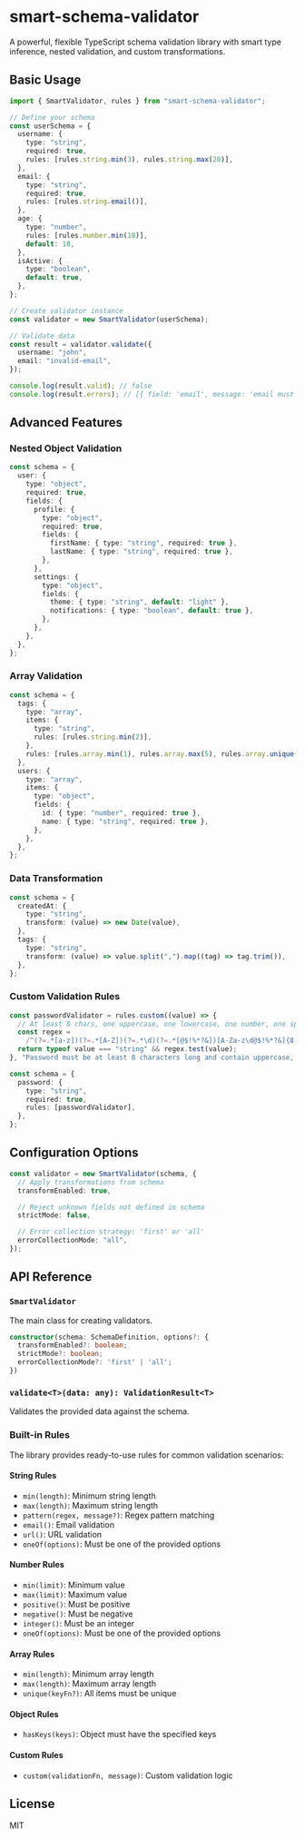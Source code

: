 # smart-schema-validator

A powerful, flexible TypeScript schema validation library with smart type inference, nested validation, and custom transformations.

## Basic Usage

```typescript
import { SmartValidator, rules } from "smart-schema-validator";

// Define your schema
const userSchema = {
  username: {
    type: "string",
    required: true,
    rules: [rules.string.min(3), rules.string.max(20)],
  },
  email: {
    type: "string",
    required: true,
    rules: [rules.string.email()],
  },
  age: {
    type: "number",
    rules: [rules.number.min(18)],
    default: 18,
  },
  isActive: {
    type: "boolean",
    default: true,
  },
};

// Create validator instance
const validator = new SmartValidator(userSchema);

// Validate data
const result = validator.validate({
  username: "john",
  email: "invalid-email",
});

console.log(result.valid); // false
console.log(result.errors); // [{ field: 'email', message: 'email must be a valid email address', value: 'invalid-email' }]
```

## Advanced Features

### Nested Object Validation

```typescript
const schema = {
  user: {
    type: "object",
    required: true,
    fields: {
      profile: {
        type: "object",
        required: true,
        fields: {
          firstName: { type: "string", required: true },
          lastName: { type: "string", required: true },
        },
      },
      settings: {
        type: "object",
        fields: {
          theme: { type: "string", default: "light" },
          notifications: { type: "boolean", default: true },
        },
      },
    },
  },
};
```

### Array Validation

```typescript
const schema = {
  tags: {
    type: "array",
    items: {
      type: "string",
      rules: [rules.string.min(2)],
    },
    rules: [rules.array.min(1), rules.array.max(5), rules.array.unique()],
  },
  users: {
    type: "array",
    items: {
      type: "object",
      fields: {
        id: { type: "number", required: true },
        name: { type: "string", required: true },
      },
    },
  },
};
```

### Data Transformation

```typescript
const schema = {
  createdAt: {
    type: "string",
    transform: (value) => new Date(value),
  },
  tags: {
    type: "string",
    transform: (value) => value.split(",").map((tag) => tag.trim()),
  },
};
```

### Custom Validation Rules

```typescript
const passwordValidator = rules.custom((value) => {
  // At least 8 chars, one uppercase, one lowercase, one number, one special
  const regex =
    /^(?=.*[a-z])(?=.*[A-Z])(?=.*\d)(?=.*[@$!%*?&])[A-Za-z\d@$!%*?&]{8,}$/;
  return typeof value === "string" && regex.test(value);
}, "Password must be at least 8 characters long and contain uppercase, lowercase, number, and special character");

const schema = {
  password: {
    type: "string",
    required: true,
    rules: [passwordValidator],
  },
};
```

## Configuration Options

```typescript
const validator = new SmartValidator(schema, {
  // Apply transformations from schema
  transformEnabled: true,

  // Reject unknown fields not defined in schema
  strictMode: false,

  // Error collection strategy: 'first' or 'all'
  errorCollectionMode: "all",
});
```

## API Reference

### `SmartValidator`

The main class for creating validators.

```typescript
constructor(schema: SchemaDefinition, options?: {
  transformEnabled?: boolean;
  strictMode?: boolean;
  errorCollectionMode?: 'first' | 'all';
})
```

### `validate<T>(data: any): ValidationResult<T>`

Validates the provided data against the schema.

### Built-in Rules

The library provides ready-to-use rules for common validation scenarios:

#### String Rules

- `min(length)`: Minimum string length
- `max(length)`: Maximum string length
- `pattern(regex, message?)`: Regex pattern matching
- `email()`: Email validation
- `url()`: URL validation
- `oneOf(options)`: Must be one of the provided options

#### Number Rules

- `min(limit)`: Minimum value
- `max(limit)`: Maximum value
- `positive()`: Must be positive
- `negative()`: Must be negative
- `integer()`: Must be an integer
- `oneOf(options)`: Must be one of the provided options

#### Array Rules

- `min(length)`: Minimum array length
- `max(length)`: Maximum array length
- `unique(keyFn?)`: All items must be unique

#### Object Rules

- `hasKeys(keys)`: Object must have the specified keys

#### Custom Rules

- `custom(validationFn, message)`: Custom validation logic

## License

MIT
